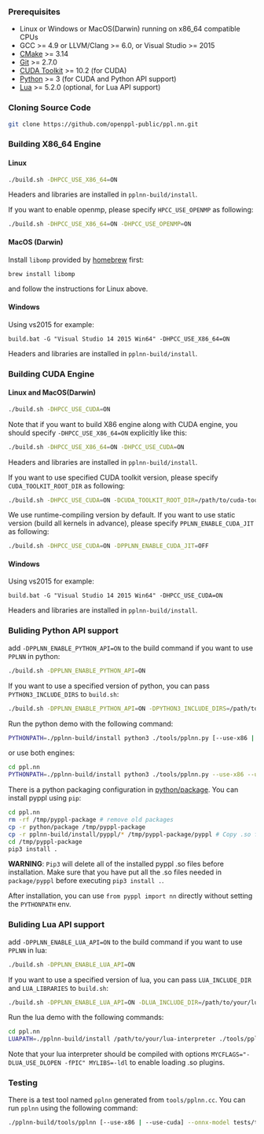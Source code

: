 ### Prerequisites

* Linux or Windows or MacOS(Darwin) running on x86_64 compatible CPUs
* GCC >= 4.9 or LLVM/Clang >= 6.0, or Visual Studio >= 2015
* [CMake](https://cmake.org/download/) >= 3.14
* [Git](https://git-scm.com/downloads) >= 2.7.0
* [CUDA Toolkit](https://developer.nvidia.com/cuda-toolkit-archive) >= 10.2 (for CUDA)
* [Python](https://www.python.org/downloads/) >= 3 (for CUDA and Python API support)
* [Lua](https://www.lua.org/download.html) >= 5.2.0 (optional, for Lua API support)

### Cloning Source Code

```bash
git clone https://github.com/openppl-public/ppl.nn.git
```

### Building X86_64 Engine

#### Linux

```bash
./build.sh -DHPCC_USE_X86_64=ON
```

Headers and libraries are installed in `pplnn-build/install`.

If you want to enable openmp, please specify `HPCC_USE_OPENMP` as following:

```bash
./build.sh -DHPCC_USE_X86_64=ON -DHPCC_USE_OPENMP=ON
```

#### MacOS (Darwin)

Install `libomp` provided by [homebrew](https://brew.sh/) first:

```bash
brew install libomp
```

and follow the instructions for Linux above.

#### Windows

Using vs2015 for example:

```
build.bat -G "Visual Studio 14 2015 Win64" -DHPCC_USE_X86_64=ON
```

Headers and libraries are installed in `pplnn-build/install`.

### Building CUDA Engine

#### Linux and MacOS(Darwin)

```bash
./build.sh -DHPCC_USE_CUDA=ON
```

Note that if you want to build X86 engine along with CUDA engine, you should specify `-DHPCC_USE_X86_64=ON` explicitly like this:

```bash
./build.sh -DHPCC_USE_X86_64=ON -DHPCC_USE_CUDA=ON
```

Headers and libraries are installed in `pplnn-build/install`.

If you want to use specified CUDA toolkit version, please specify `CUDA_TOOLKIT_ROOT_DIR` as following:

```bash
./build.sh -DHPCC_USE_CUDA=ON -DCUDA_TOOLKIT_ROOT_DIR=/path/to/cuda-toolkit-root-dir
```

We use runtime-compiling version by default. If you want to use static version (build all kernels in advance), please specify `PPLNN_ENABLE_CUDA_JIT` as following:

```bash
./build.sh -DHPCC_USE_CUDA=ON -DPPLNN_ENABLE_CUDA_JIT=OFF
```

#### Windows

Using vs2015 for example:

```
build.bat -G "Visual Studio 14 2015 Win64" -DHPCC_USE_CUDA=ON
```

Headers and libraries are installed in `pplnn-build/install`.

### Buliding Python API support

add `-DPPLNN_ENABLE_PYTHON_API=ON` to the build command if you want to use `PPLNN` in python:

```bash
./build.sh -DPPLNN_ENABLE_PYTHON_API=ON
```

If you want to use a specified version of python, you can pass `PYTHON3_INCLUDE_DIRS` to `build.sh`:

```bash
./build.sh -DPPLNN_ENABLE_PYTHON_API=ON -DPYTHON3_INCLUDE_DIRS=/path/to/your/python/include/dir [other options]
```

Run the python demo with the following command:

```bash
PYTHONPATH=./pplnn-build/install python3 ./tools/pplnn.py [--use-x86 | --use-cuda] --onnx-model tests/testdata/conv.onnx
```

or use both engines:

```bash
cd ppl.nn
PYTHONPATH=./pplnn-build/install python3 ./tools/pplnn.py --use-x86 --use-cuda --onnx-model tests/testdata/conv.onnx
```

There is a python packaging configuration in [python/package](../../python/package). You can install pyppl using `pip`:

```bash
cd ppl.nn
rm -rf /tmp/pyppl-package # remove old packages
cp -r python/package /tmp/pyppl-package
cp -r pplnn-build/install/pyppl/* /tmp/pyppl-package/pyppl # Copy .so files. See WARNING below.
cd /tmp/pyppl-package
pip3 install .
```

**WARNING**: `Pip3` will delete all of the installed pyppl .so files before installation. Make sure that you have put all the .so files needed in `package/pyppl` before executing `pip3 install .`.

After installation, you can use `from pyppl import nn` directly without setting the `PYTHONPATH` env.

### Buliding Lua API support

add `-DPPLNN_ENABLE_LUA_API=ON` to the build command if you want to use `PPLNN` in lua:

```bash
./build.sh -DPPLNN_ENABLE_LUA_API=ON
```

If you want to use a specified version of lua, you can pass `LUA_INCLUDE_DIR` and `LUA_LIBRARIES` to `build.sh`:

```bash
./build.sh -DPPLNN_ENABLE_LUA_API=ON -DLUA_INCLUDE_DIR=/path/to/your/lua/include/dir -DLUA_LIBRARIES=/path/to/your/lua/lib [other options]
```

Run the lua demo with the following commands:

```bash
cd ppl.nn
LUAPATH=./pplnn-build/install /path/to/your/lua-interpreter ./tools/pplnn.lua
```

Note that your lua interpreter should be compiled with options `MYCFLAGS="-DLUA_USE_DLOPEN -fPIC" MYLIBS=-ldl` to enable loading .so plugins.

### Testing

There is a test tool named `pplnn` generated from `tools/pplnn.cc`. You can run `pplnn` using the following command:

```bash
./pplnn-build/tools/pplnn [--use-x86 | --use-cuda] --onnx-model tests/testdata/conv.onnx
```
